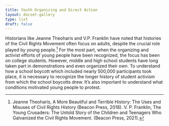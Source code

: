 ```yaml
---
title: Youth Organizing and Direct Action
layout: docset-gallery
type: list
draft: false
---
```

Historians like Jeanne Theoharis and V.P. Franklin have noted that histories of the Civil Rights Movement often focus on adults, despite the crucial role played by young people.[^1] For the most part, when the organizing and activist efforts of young people have been recognized, the focus has been on college students. However, middle and high school students have long taken part in demonstrations and even organized their own. To understand how a school boycott which included nearly 500,000 participants took place, it is necessary to recognize the longer history of student activism from which the school boycotts drew. It’s also important to understand what conditions motivated young people to protest.

[^1]: Jeanne Theoharis, A More Beautiful and Terrible History: The Uses and Misuses of Civil Rights History (Beacon Press, 2018). V. P. Franklin, The Young Crusaders: The Untold Story of the Children and Teenagers Who Galvanized the Civil Rights Movement. (Beacon Press, 2021).
